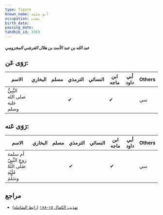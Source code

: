 ```yaml
---
type: figure
known_name: أبو سلمة
occupation: محدث
birth_date:
passing_date:
tahdhib_id: 3369
---
```

##### عبد الله بن عبد الأسد بن هلال القرشي المخزومي

## رَوَى عَن:
| الاسم                         | البخاري | مسلم | الترمذي | النسائي | ابن ماجه | أبي داود | Others |
| ----------------------------- | ------- | ---- | ------- | ------- | -------- | -------- | ------ |
| النَّبِيُّ صلى الله عليه وسلم |         |      | ✔       |         | ✔        |          | سي     |
## رَوَى عَنه:
| الاسم                                                  | البخاري | مسلم | الترمذي | النسائي | ابن ماجه | أبي داود | Others |
| ------------------------------------------------------ | ------- | ---- | ------- | ------- | -------- | -------- | ------ |
| أم سلمة زوج النَّبِيّ صَلَّى اللَّهُ عَلَيْهِ وسَلَّمَ |         |      | ✔       |         | ✔        |          | سي     |
## مراجع
- [تهذيب الكمال ١٥-١٨٨](obsidian://open?vault=Tahdhib-al-Kamal&file=Figures/٣٣٦٩-عبد%20الله%20بن%20عبد%20الأسد%20بن%20هلال%20القرشي%20المخزومي) ([رابط الشاملة](https://shamela.ws/book/3722/7672))